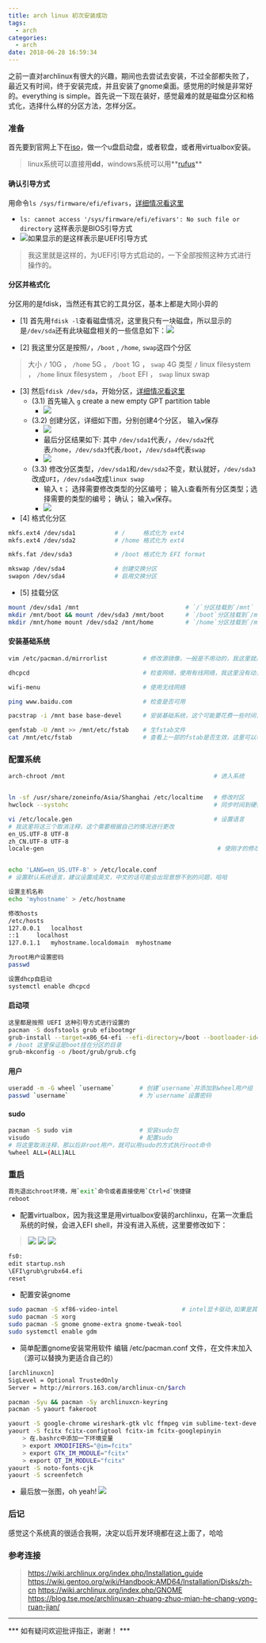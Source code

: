 ```yaml
---
title: arch linux 初次安装成功
tags:
  - arch
categories:
  - arch
date: 2018-06-28 16:59:34
---
```


之前一直对archlinux有很大的兴趣，期间也去尝试去安装，不过全部都失败了，最近又有时间，终于安装完成，并且安装了gnome桌面。感觉用的时候是非常好的。everything is simple。首先说一下现在装好，感觉最难的就是磁盘分区和格式化，选择什么样的分区方法，怎样分区。

<!-- more -->

### 准备
首先要到官网上下在[iso](https://www.archlinux.org/download/)，做一个u盘启动盘，或者软盘，或者用virtualbox安装。
> linux系统可以直接用**dd**，windows系统可以用**[rufus](https://rufus.akeo.ie/)**

#### 确认引导方式
用命令`ls /sys/firmware/efi/efivars`，[详细情况看这里](https://wiki.archlinux.org/index.php/GRUB)
* `ls: cannot access '/sys/firmware/efi/efivars': No such file or directory` 这样表示是BIOS引导方式
* ![](https://ws1.sinaimg.cn/large/c11fed42gy1fsqorm8bw7j20me0j0ab0.jpg)如果显示的是这样表示是UEFI引导方式
> 我这里就是这样的，为UEFI引导方式启动的，一下全部按照这种方式进行操作的。

#### 分区并格式化
分区用的是fdisk，当然还有其它的工具分区，基本上都是大同小异的
+ [1] 首先用`fdisk -l`查看磁盘情况，这里我只有一块磁盘，所以显示的是`/dev/sda`还有此块磁盘相关的一些信息如下：![](https://ws1.sinaimg.cn/large/c11fed42gy1fsqp2v1xpyj20e004ydfq.jpg)

+ [2] 我这里分区是按照`/`，`/boot` , `/home`, `swap`这四个分区
> 大小 `/` 10G ， `/home` 5G ， `/boot` 1G ， `swap` 4G
> 类型  `/` linux filesystem ， `/home` linux filesystem ，  `/boot` EFI ，  `swap` linux swap

+  [3] 然后`fdisk /dev/sda`，开始分区，[详细情况看这里](https://wiki.archlinux.org/index.php/Fdisk)
    - (3.1) 首先输入 `g` create a new empty GPT partition table
        * ![](https://ws1.sinaimg.cn/large/c11fed42gy1fsqpc1ikvsj20gx01gq2p.jpg)
    - (3.2) 创建分区，详细如下图，分别创建4个分区， 输入`w`保存
        * ![](https://ws1.sinaimg.cn/large/c11fed42gy1fsqpk87oylj20io02z0sk.jpg)
        * 最后分区结果如下: 其中 `/dev/sda1`代表`/`，`/dev/sda2`代表`/home`，`/dev/sda3`代表`/boot`，`/dev/sda4`代表`swap`
        * ![](https://ws1.sinaimg.cn/large/c11fed42gy1fsqple6avrj20eg069jrc.jpg)
    - (3.3) 修改分区类型，`/dev/sda1`和`/dev/sda2`不变，默认就好，`/dev/sda3`改成`UFI`，`/dev/sda4`改成`linux swap`
        * 输入 `t`； 选择需要修改类型的分区编号； 输入`L`查看所有分区类型；选择需要的类型的编号； 确认； 输入`w`保存。
        * ![](https://ws1.sinaimg.cn/large/c11fed42gy1fsqpwlcfj9j20er064glk.jpg)
+ [4] 格式化分区
```bash
mkfs.ext4 /dev/sda1           # /     格式化为 ext4
mkfs.ext4 /dev/sda2           # /home 格式化为 ext4

mkfs.fat /dev/sda3            # /boot 格式化为 EFI format

mkswap /dev/sda4              # 创建交换分区
swapon /dev/sda4              # 启用交换分区
```
+ [5] 挂载分区
```bash
mount /dev/sda1 /mnt                              # `/`分区挂载到`/mnt`
mkdir /mnt/boot && mount /dev/sda3 /mnt/boot      # `/boot`分区挂载到`/mnt/boot`
mkdir /mnt/home mount /dev/sda2 /mnt/home         # `/home`分区挂载到`/mnt/home`
```

####  安装基础系统
```bash
vim /etc/pacman.d/mirrorlist          # 修改源镜像，一般是不用动的，我这里就是默认的

dhcpcd                                # 检查网络，使用有线网络，我这里没有动，网络自动已经连接好了

wifi-menu                             # 使用无线网络

ping www.baidu.com                    # 检查是否可用

pacstrap -i /mnt base base-devel      # 安装基础系统，这个可能要花费一些时间，和网速有关

genfstab -U /mnt >> /mnt/etc/fstab    # 生fstab文件
cat /mnt/etc/fstab                    # 查看上一部的fstab是否生效，这里可以看到，每一个分区的情况

```

### 配置系统
```bash
arch-chroot /mnt                                          # 进入系统


ln -sf /usr/share/zoneinfo/Asia/Shanghai /etc/localtime   # 修改时区
hwclock --systohc                                         # 同步时间到硬件

vi /etc/locale.gen                                        # 设置语言
# 我这里将这三个取消注释，这个需要根据自己的情况进行更改
en_US.UTF-8 UTF-8
zh_CN.UTF-8 UTF-8
locale-gen                                                 # 使刚才的修改生效


echo 'LANG=en_US.UTF-8' > /etc/locale.conf
# 设置默认系统语言，建议设置成英文，中文的话可能会出现意想不到的问题，哈哈

设置主机名称
echo 'myhostname' > /etc/hostname

修改hosts
/etc/hosts
127.0.0.1   localhost
::1     localhost
127.0.1.1   myhostname.localdomain  myhostname

为root用户设置密码
passwd

设置dhcp自启动
systemctl enable dhcpcd
```

#### 启动项
```bash
这里都是按照 UEFI 这种引导方式进行设置的
pacman -S dosfstools grub efibootmgr
grub-install --target=x86_64-efi --efi-directory=/boot --bootloader-id=grub
# /boot 这里保证是boot挂在分区的目录
grub-mkconfig -o /boot/grub/grub.cfg
```

#### 用户
```bash
useradd -m -G wheel `username`       # 创建`username`并添加到wheel用户组
passwd `username`                    # 为`username`设置密码
```

#### sudo
```bash
pacman -S sudo vim                   # 安装sudo包
visudo                               # 配置sudo
# 将这里取消注释，那以后非root用户，就可以用sudo的方式执行root命令
%wheel ALL=(ALL)ALL
```

### 重启
```bash
首先退出chroot环境，用`exit`命令或者直接使用`Ctrl+d`快捷键
reboot
```

* 配置virtualbox，因为我这里是用virtualbox安装的archlinxu，在第一次重启系统的时候，会进入EFI shell，并没有进入系统，这里要修改如下：
> ![](https://ws1.sinaimg.cn/large/c11fed42gy1fsr24xtp5pj20iq0b7q30.jpg)
> ![](https://ws1.sinaimg.cn/large/c11fed42gy1fsr27494o9j20fw04hweb.jpg)
> ![](https://ws1.sinaimg.cn/large/c11fed42gy1fsr29cwtmrj20iu02zjr5.jpg)
```bash
fs0:
edit startup.nsh
\EFI\grub\grubx64.efi
reset
```

* 配置安装gnome
```bash
sudo pacman -S xf86-video-intel                  # intel显卡驱动,如果是其它的需要安装对应的驱动
sudo pacman -S xorg
sudo pacman -S gnome gnome-extra gnome-tweak-tool
sudo systemctl enable gdm
```

* 简单配置gnome安装常用软件
编辑 /etc/pacman.conf 文件，在文件末加入（源可以替换为更适合自己的）
```bash
[archlinuxcn]
SigLevel = Optional TrustedOnly
Server = http://mirrors.163.com/archlinux-cn/$arch

pacman -Syu && pacman -Sy archlinuxcn-keyring                           # 更新
pacman -S yaourt fakeroot                                               # 安装yaourt用于构建

yaourt -S google-chrome wireshark-gtk vlc ffmpeg vim sublime-text-deve tcpdump
yaourt -S fcitx fcitx-configtool fcitx-im fcitx-googlepinyin            # 中文输入法
    > 在.bashrc中添加一下环境变量
    > export XMODIFIERS="@im=fcitx"
    > export GTK_IM_MODULE="fcitx"
    > export QT_IM_MODULE="fcitx"
yaourt -S noto-fonts-cjk                                                # 中文字体
yaourt -S screenfetch                                                   # 一个shell脚本
```
* 最后放一张图，oh yeah!
![](https://ws1.sinaimg.cn/large/c11fed42gy1fsqzpcluv6j20k308g3zg.jpg)

### 后记
感觉这个系统真的很适合我啊，决定以后开发环境都在这上面了，哈哈
### 参考连接
> https://wiki.archlinux.org/index.php/Installation_guide
> https://wiki.gentoo.org/wiki/Handbook:AMD64/Installation/Disks/zh-cn
> https://wiki.archlinux.org/index.php/GNOME
> https://blog.tse.moe/archlinuxan-zhuang-zhuo-mian-he-chang-yong-ruan-jian/

---

*** 如有疑问欢迎批评指正，谢谢！ ***
